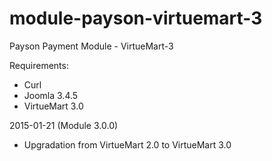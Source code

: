 # module-payson-virtuemart-3

Payson Payment Module - VirtueMart-3

Requirements: 

* Curl
* Joomla 3.4.5
* VirtueMart 3.0


2015-01-21 (Module 3.0.0)

* Upgradation from VirtueMart 2.0 to VirtueMart 3.0
